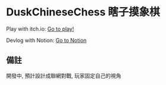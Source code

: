 # DuskChineseChess 瞎子摸象棋
Play with itch.io: [Go to play!](https://orewachuuni.itch.io/dusk-chinese-chess)

Devlog with Notion: [Go to Notion](https://chalk-wedge-e02.notion.site/1f7e7955e23e437b81c25c53f79bfd7c)

## 備註
開發中, 預計設計成聯網對戰, 玩家固定自己的視角
